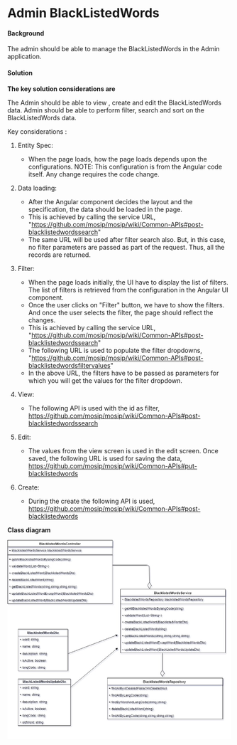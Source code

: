 # Admin BlackListedWords 

#### Background

The admin should be able to manage the BlackListedWords in the Admin application. 

#### Solution

**The key solution considerations are**

The Admin should be able to view , create and edit the BlackListedWords data. Admin should be able to perform filter, search and sort on the BlackListedWords data.

Key considerations : 

1. Entity Spec: 
	- When the page loads, how the page loads depends upon the configurations. NOTE: This configuration is from the Angular code itself. Any change requires the code change.

2. Data loading:
	- After the Angular component decides the layout and the specification, the data should be loaded in the page. 
	- This is achieved by calling the service URL, 
	"https://github.com/mosip/mosip/wiki/Common-APIs#post-blacklistedwordssearch"
	- The same URL will be used after filter search also. But, in this case, no filter parameters are passed as part of the request. Thus, all the records are returned. 

3. Filter:
	- When the page loads initially, the UI have to display the list of filters. The list of filters is retrieved from the configuration in the Angular UI component. 
	- Once the user clicks on "Filter" button, we have to show the filters. And once the user selects the filter, the page should reflect the changes.
	- This is achieved by calling the service URL, 
	"https://github.com/mosip/mosip/wiki/Common-APIs#post-blacklistedwordssearch"
	- The following URL is used to populate the filter dropdowns, 
	"https://github.com/mosip/mosip/wiki/Common-APIs#post-blacklistedwordsfiltervalues"
	- In the above URL, the filters have to be passed as parameters for which you will get the values for the filter dropdown.
	
4. View:
	- The following API is used with the id as filter,
	https://github.com/mosip/mosip/wiki/Common-APIs#post-blacklistedwordssearch
	
5. Edit:
	- The values from the view screen is used in the edit screen. Once saved, the following URL is used for saving the data, 
	https://github.com/mosip/mosip/wiki/Common-APIs#put-blacklistedwords
	
6. Create:
	- During the create the following API is used, 
	https://github.com/mosip/mosip/wiki/Common-APIs#post-blacklistedwords


**Class diagram**

![Class Diagram](_images/admin-blacklistedwords.jpg)